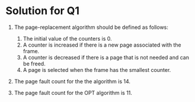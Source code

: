 # Solution for Q1

1. The page-replacement algorithm should be defined as follows:
   1. The initial value of the counters is 0.
   2. A counter is increased if there is a new page associated with the frame.
   3. A counter is decreased if there is a page that is not needed and can be freed.
   4. A page is selected when the frame has the smallest counter.

2. The page fault count for the the algorithm is 14.

3. The page fault count for the OPT algorithm is 11.
